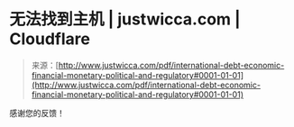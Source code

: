 <!--yml

category: 未分类

date: 2024-06-12 19:35:06

-->

# 无法找到主机 | justwicca.com | Cloudflare

> 来源：[http://www.justwicca.com/pdf/international-debt-economic-financial-monetary-political-and-regulatory#0001-01-01](http://www.justwicca.com/pdf/international-debt-economic-financial-monetary-political-and-regulatory#0001-01-01)

感谢您的反馈！
